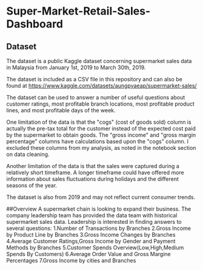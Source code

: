 # Super-Market-Retail-Sales-Dashboard

## Dataset 

The dataset is a public Kaggle dataset concerning supermarket sales data in Malaysia from January 1st, 2019 to March 30th, 2019.

The dataset is included as a CSV file in this repository and can also be found at https://www.kaggle.com/datasets/aungpyaeap/supermarket-sales/

The dataset can be used to answer a number of useful questions about customer ratings, most profitable branch locations, most profitable product lines, and most profitable days of the week. 

One limitation of the data is that the "cogs" (cost of goods sold) column is actually the pre-tax total for the customer instead of the expected cost paid by the supermarket to obtain goods. The "gross income" and "gross margin percentage" columns have calculations based upon the "cogs" column. I excluded these columns from my analysis, as noted in the notebook section on data cleaning. 

Another limitation of the data is that the sales were captured during a relatively short timeframe. A longer timeframe could have offered more information about sales fluctuations during holidays and the different seasons of the year. 

The dataset is also from 2019 and may not reflect current consumer trends.

##Overview
A supermarket chain is looking to expand their business. The company leadership team has provided the data team with historical supermarket sales data. Leadership is interested in finding answers to several questions:
1.Number of Transactions by Branches
2.Gross Income by Product Line by Branches
3.Gross Income Changes by Branches
4.Average Customer Ratings,Gross Income by Gender and Payment Methods by Branches
5.Customer Spends Overview(Low,High,Medium Spends By Customers)
6.Average Order Value and Gross Margine Percentages
7.Gross Income by cities and Branches
